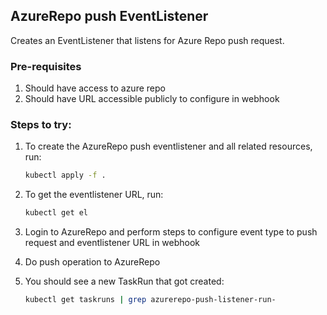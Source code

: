 ## AzureRepo push EventListener

Creates an EventListener that listens for Azure Repo push request.

### Pre-requisites

1. Should have access to azure repo
1. Should have URL accessible publicly to configure in webhook

### Steps to try:

1. To create the AzureRepo push eventlistener and all related resources, run:

   ```bash
   kubectl apply -f .
   ```

1. To get the eventlistener URL, run:

   ```bash
   kubectl get el
   ```

1. Login to AzureRepo and perform steps to configure event type to push request and eventlistener URL in webhook
1. Do push operation to AzureRepo

1. You should see a new TaskRun that got created:

   ```bash
   kubectl get taskruns | grep azurerepo-push-listener-run-
   ```
